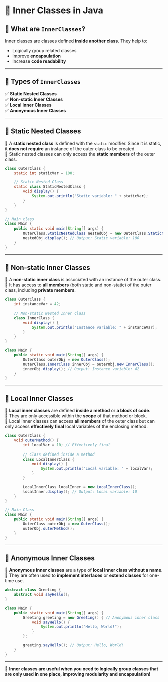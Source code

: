 # 📌 Inner Classes in Java

## 🔹 What are `InnerClasses`?
Inner classes are classes defined **inside another class**. They help to:
- Logically group related classes
- Improve **encapsulation**
- Increase **code readability**

---

## 🔹 Types of `InnerClasses`
✅ **Static Nested Classes**  
✅ **Non-static Inner Classes**  
✅ **Local Inner Classes**  
✅ **Anonymous Inner Classes**

---

## 📌 Static Nested Classes
🔹 A **static nested class** is defined with the `static` modifier. Since it is static, it **does not require** an instance of the outer class to be created.  
🔹 Static nested classes can only access the **static members** of the outer class.

```java
class OuterClass {
    static int staticVar = 100;

    // Static Nested Class
    static class StaticNestedClass {
        void display() {
            System.out.println("Static variable: " + staticVar);
        }
    }
}

// Main class
class Main {
    public static void main(String[] args) {
        OuterClass.StaticNestedClass nestedObj = new OuterClass.StaticNestedClass();
        nestedObj.display(); // Output: Static variable: 100
    }
}
```

---

## 📌 Non-static Inner Classes
🔹 A **non-static inner class** is associated with an instance of the outer class.  
🔹 It has access to **all members** (both static and non-static) of the outer class, including **private members**.

```java
class OuterClass {
    int instanceVar = 42;
    
    // Non-static Nested Inner class
    class InnerClass {
        void display() {
            System.out.println("Instance variable: " + instanceVar);
        }
    }
}

class Main {
    public static void main(String[] args) {
        OuterClass outerObj = new OuterClass();
        OuterClass.InnerClass innerObj = outerObj.new InnerClass();
        innerObj.display(); // Output: Instance variable: 42
    }
}
```

---

## 📌 Local Inner Classes
🔹 **Local inner classes** are defined **inside a method** or **a block of code**.  
🔹 They are only accessible within the **scope** of that method or block.  
🔹 Local inner classes can access **all members** of the outer class but can only access **effectively final** local variables of the enclosing method.

```java
class OuterClass {
    void outerMethod() {
        int localVar = 10; // Effectively final
        
        // Class defined inside a method
        class LocalInnerClass {
            void display() {
                System.out.println("Local variable: " + localVar);
            }
        }

        LocalInnerClass localInner = new LocalInnerClass();
        localInner.display(); // Output: Local variable: 10
    }
}

// Main Class
class Main {
    public static void main(String[] args) {
        OuterClass outerObj = new OuterClass();
        outerObj.outerMethod();
    }
}
```

---

## 📌 Anonymous Inner Classes
🔹 **Anonymous inner classes** are a type of **local inner class without a name**.  
🔹 They are often used to **implement interfaces** or **extend classes** for one-time use.

```java
abstract class Greeting {
    abstract void sayHello();
}

class Main {
    public static void main(String[] args) {
        Greeting greeting = new Greeting() { // Anonymous inner class
            void sayHello() {
                System.out.println("Hello, World!");
            }
        };

        greeting.sayHello(); // Output: Hello, World!
    }
}
```

---

🚀 **Inner classes are useful when you need to logically group classes that are only used in one place, improving modularity and encapsulation!**
